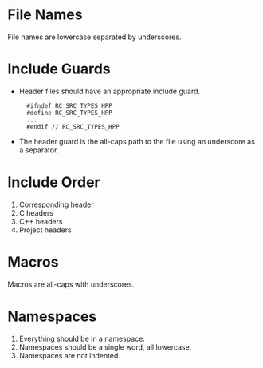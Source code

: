 File Names
==========
File names are lowercase separated by underscores.

Include Guards
==============
* Header files should have an appropriate include guard.

        #ifndef RC_SRC_TYPES_HPP
        #define RC_SRC_TYPES_HPP
        ...
        #endif // RC_SRC_TYPES_HPP

* The header guard is the all-caps path to the file using an underscore as a separator.

Include Order
=============
1. Corresponding header
2. C headers
3. C++ headers
4. Project headers

Macros
======
Macros are all-caps with underscores.

Namespaces
==========
1. Everything should be in a namespace.
2. Namespaces should be a single word, all lowercase.
3. Namespaces are not indented.
